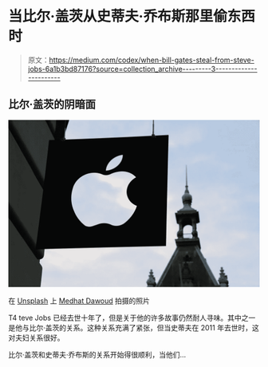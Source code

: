 # 当比尔·盖茨从史蒂夫·乔布斯那里偷东西时

> 原文：<https://medium.com/codex/when-bill-gates-steal-from-steve-jobs-6a1b3bd87176?source=collection_archive---------3----------------------->

## 比尔·盖茨的阴暗面

![](img/dda0bd985a597a30a49af0fe84716f3b.png)

在 [Unsplash](https://unsplash.com/photos/f-3mUXFLY2o) 上 [Medhat Dawoud](https://unsplash.com/@medhatdawoud) 拍摄的照片

T4 teve Jobs 已经去世十年了，但是关于他的许多故事仍然耐人寻味。其中之一是他与比尔·盖茨的关系。这种关系充满了紧张，但当史蒂夫在 2011 年去世时，这对夫妇关系很好。

比尔·盖茨和史蒂夫·乔布斯的关系开始得很顺利，当他们…
